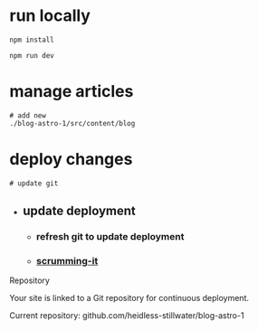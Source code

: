 

# run locally
```
npm install

npm run dev

```

# manage articles
```
# add new
./blog-astro-1/src/content/blog

```

# deploy changes
```
# update git

```

- ## update deployment

  - ### refresh git to update deployment
  - ### [scrumming-it](https://app.netlify.com/sites/scrumming-it/deploys)

Repository

Your site is linked to a Git repository for continuous deployment.

Current repository: github.com/heidless-stillwater/blog-astro-1



